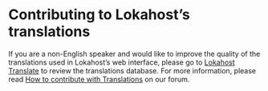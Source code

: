 # Contributing to Lokahost’s translations

If you are a non-English speaker and would like to improve the quality of the translations used in Lokahost’s web interface, please go to [Lokahost Translate](https://translate.lokahost.com/) to review the translations database. For more information, please read [How to contribute with Translations](https://forum.lokahost.com/t/how-to-contribute-with-translations/1664) on our forum.
